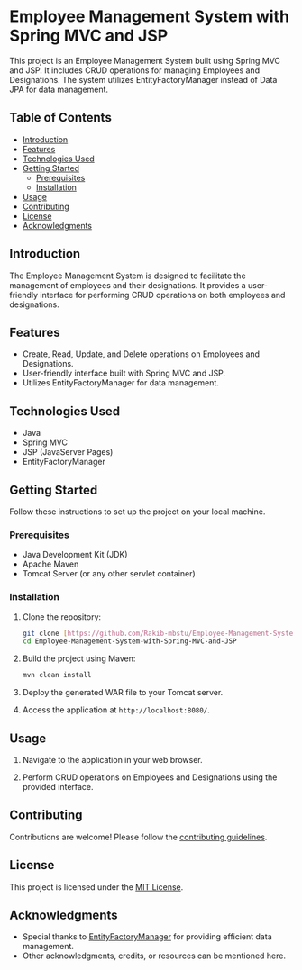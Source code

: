 # Employee Management System with Spring MVC and JSP

This project is an Employee Management System built using Spring MVC and JSP. It includes CRUD operations for managing Employees and Designations. The system utilizes EntityFactoryManager instead of Data JPA for data management.

## Table of Contents

- [Introduction](#introduction)
- [Features](#features)
- [Technologies Used](#technologies-used)
- [Getting Started](#getting-started)
  - [Prerequisites](#prerequisites)
  - [Installation](#installation)
- [Usage](#usage)
- [Contributing](#contributing)
- [License](#license)
- [Acknowledgments](#acknowledgments)

## Introduction

The Employee Management System is designed to facilitate the management of employees and their designations. It provides a user-friendly interface for performing CRUD operations on both employees and designations.

## Features

- Create, Read, Update, and Delete operations on Employees and Designations.
- User-friendly interface built with Spring MVC and JSP.
- Utilizes EntityFactoryManager for data management.

## Technologies Used

- Java
- Spring MVC
- JSP (JavaServer Pages)
- EntityFactoryManager

## Getting Started

Follow these instructions to set up the project on your local machine.

### Prerequisites

- Java Development Kit (JDK)
- Apache Maven
- Tomcat Server (or any other servlet container)

### Installation

1. Clone the repository:

    ```bash
    git clone [https://github.com/Rakib-mbstu/Employee-Management-System-with-Spring-MVC-and-JSP](https://github.com/Rakib-mbstu/Employee-Management-System-with-Spring-MVC-and-JSP.git)
    cd Employee-Management-System-with-Spring-MVC-and-JSP
    ```

2. Build the project using Maven:

    ```bash
    mvn clean install
    ```

3. Deploy the generated WAR file to your Tomcat server.

4. Access the application at `http://localhost:8080/`.

## Usage

1. Navigate to the application in your web browser.

2. Perform CRUD operations on Employees and Designations using the provided interface.

## Contributing

Contributions are welcome! Please follow the [contributing guidelines](CONTRIBUTING.md).

## License

This project is licensed under the [MIT License](LICENSE).

## Acknowledgments

- Special thanks to [EntityFactoryManager](https://examplelinktoentityfactorymanager.com) for providing efficient data management.
- Other acknowledgments, credits, or resources can be mentioned here.


